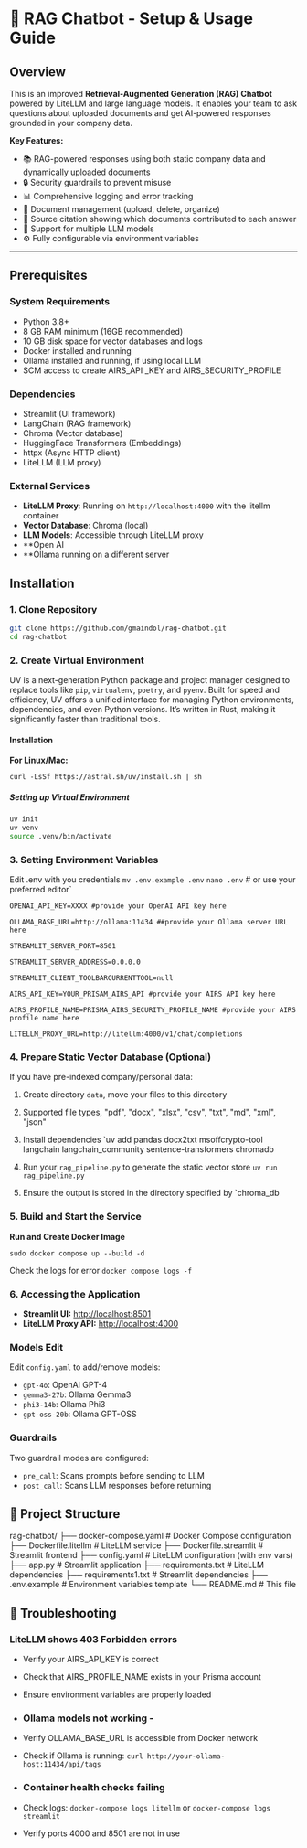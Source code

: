 
# 🤖 RAG Chatbot - Setup & Usage Guide

## Overview

This is an improved **Retrieval-Augmented Generation (RAG) Chatbot** powered by LiteLLM and large language models. It enables your team to ask questions about uploaded documents and get AI-powered responses grounded in your company data.

**Key Features:**

- 📚 RAG-powered responses using both static company data and dynamically uploaded documents
- 🔒 Security guardrails to prevent misuse
- 📊 Comprehensive logging and error tracking
- 📄 Document management (upload, delete, organize)
- 🎯 Source citation showing which documents contributed to each answer
- 🤖 Support for multiple LLM models
- ⚙️ Fully configurable via environment variables

---

## Prerequisites

### System Requirements

- Python 3.8+
- 8 GB RAM minimum (16GB recommended)
- 10 GB disk space for vector databases and logs
- Docker installed and running
- Ollama installed and running, if using local LLM
- SCM access to create AIRS_API _KEY and AIRS_SECURITY_PROFILE

### Dependencies

- Streamlit (UI framework)
- LangChain (RAG framework)
- Chroma (Vector database)
- HuggingFace Transformers (Embeddings)
- httpx (Async HTTP client)
- LiteLLM (LLM proxy)

### External Services

- **LiteLLM Proxy**: Running on `http://localhost:4000` with the litellm container
- **Vector Database**: Chroma (local)
- **LLM Models**: Accessible through LiteLLM proxy
- **Open AI
- **Ollama running on a different server

## Installation

### 1. Clone Repository


```bash
git clone https://github.com/gmaindol/rag-chatbot.git
cd rag-chatbot
```


### 2. Create Virtual Environment

UV is a next-generation Python package and project manager designed to replace tools like `pip`, `virtualenv`, `poetry`, and `pyenv`. Built for speed and efficiency, UV offers a unified interface for managing Python environments, dependencies, and even Python versions. It’s written in Rust, making it significantly faster than traditional tools.
#### Installation
**For Linux/Mac:**

`curl -LsSf https://astral.sh/uv/install.sh | sh`

##### Setting up Virtual Environment

```bash
uv init
uv venv
source .venv/bin/activate
```

### 3. Setting Environment Variables
Edit .env with you credentials
`mv .env.example .env`
`nano .env` # or use your preferred editor`

```
OPENAI_API_KEY=XXXX #provide your OpenAI API key here

OLLAMA_BASE_URL=http://ollama:11434 ##provide your Ollama server URL here

STREAMLIT_SERVER_PORT=8501

STREAMLIT_SERVER_ADDRESS=0.0.0.0

STREAMLIT_CLIENT_TOOLBARCURRENTTOOL=null

AIRS_API_KEY=YOUR_PRISAM_AIRS_API #provide your AIRS API key here

AIRS_PROFILE_NAME=PRISMA_AIRS_SECURITY_PROFILE_NAME #provide your AIRS profile name here

LITELLM_PROXY_URL=http://litellm:4000/v1/chat/completions
```

 
### 4. Prepare Static Vector Database (Optional)

If you have pre-indexed company/personal data:

1. Create directory `data`, move your files to this directory
2. Supported file types, "pdf", "docx", "xlsx", "csv", "txt", "md", "xml", "json"
3. Install dependencies
 `uv add pandas docx2txt msoffcrypto-tool langchain langchain_community sentence-transformers chromadb 
4. Run your `rag_pipeline.py` to generate the static vector store
	`uv run rag_pipeline.py`

5. Ensure the output is stored in the directory specified by `chroma_db

### 5. Build and Start the Service
**Run and Create Docker Image**

`sudo docker compose up --build -d`

Check the logs for error
`docker compose logs -f`


### 6. Accessing the Application

- **Streamlit UI:** [http://localhost:8501](http://localhost:8501)
- **LiteLLM Proxy API:** [http://localhost:4000](http://localhost:4000)

### Models Edit 
Edit `config.yaml` to add/remove models:
- `gpt-4o`: OpenAI GPT-4
- `gemma3-27b`: Ollama Gemma3 
- `phi3-14b`: Ollama Phi3 
- `gpt-oss-20b`: Ollama GPT-OSS

### Guardrails 

Two guardrail modes are configured: 
- `pre_call`: Scans prompts before sending to LLM
- `post_call`: Scans LLM responses before returning

## 📁 Project Structure 

 rag-chatbot/ 
├── docker-compose.yaml # Docker Compose configuration 
├── Dockerfile.litellm # LiteLLM service 
├── Dockerfile.streamlit # Streamlit frontend 
├── config.yaml # LiteLLM configuration (with env vars) 
├── app.py # Streamlit application 
├── requirements.txt # LiteLLM dependencies 
├── requirements1.txt # Streamlit dependencies 
├── .env.example # Environment variables template 
└── README.md # This file 

## 🔧 Troubleshooting 
### LiteLLM shows 403 Forbidden errors 
- Verify your AIRS_API_KEY is correct 
- Check that AIRS_PROFILE_NAME exists in your Prisma account 
- Ensure environment variables are properly loaded 

- ### Ollama models not working - 
- Verify OLLAMA_BASE_URL is accessible from Docker network 
- Check if Ollama is running: `curl http://your-ollama-host:11434/api/tags` 

- ### Container health checks failing 
- Check logs: `docker-compose logs litellm` or `docker-compose logs streamlit` 
- Verify ports 4000 and 8501 are not in use
